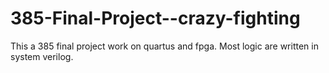 # 385-Final-Project--crazy-fighting
This a 385 final project work on quartus and fpga. Most logic are written in system verilog.
